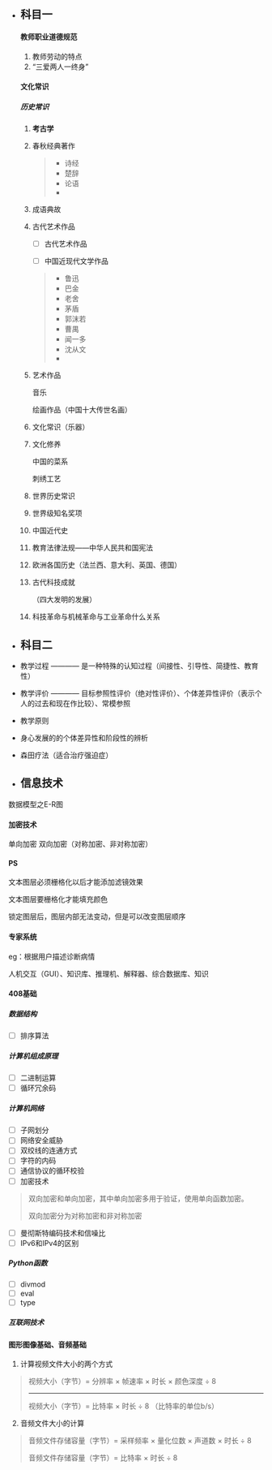 - ## 科目一

  #### 教师职业道德规范

  1. 教师劳动的特点
  2. “三爱两人一终身”

  #### 文化常识

  ##### 历史常识

  1. **考古学**

  2. 春秋经典著作

     > - 诗经
     > - 楚辞
     > - 论语
     > - 

  3. 成语典故

  4. 古代艺术作品

     - [ ] 古代艺术作品

       

     - [ ] 中国近现代文学作品


     > - 鲁迅
     > - 巴金
     > - 老舍
     > - 茅盾
     > - 郭沫若
     > - 曹禺
     > - 闻一多
     > - 沈从文
     > - 

  5. 艺术作品

     音乐

     绘画作品（中国十大传世名画）

  6. 文化常识（乐器）

  7. 文化修养

     中国的菜系

     刺绣工艺

  8. 世界历史常识

  9. 世界级知名奖项

  10. 中国近代史

  11. 教育法律法规——中华人民共和国宪法

  12. 欧洲各国历史（法兰西、意大利、英国、德国）

  13. 古代科技成就

      （四大发明的发展）

  14. 科技革命与机械革命与工业革命什么关系

- ## 科目二

- 教学过程 ———— 是一种特殊的认知过程（间接性、引导性、简捷性、教育性）

- 教学评价 ———— 目标参照性评价（绝对性评价）、个体差异性评价（表示个人的过去和现在作比较）、常模参照

- 教学原则

- 身心发展的的个体差异性和阶段性的辨析

- 森田疗法（适合治疗强迫症）







- ## 信息技术

数据模型之E-R图


#### 加密技术
单向加密
双向加密（对称加密、非对称加密）

#### PS

文本图层必须栅格化以后才能添加滤镜效果

文本图层要栅格化才能填充颜色

锁定图层后，图层内部无法变动，但是可以改变图层顺序

#### 专家系统

eg：根据用户描述诊断病情

人机交互（GUI）、知识库、推理机、解释器、综合数据库、知识

#### 408基础
##### 数据结构

- [ ] 排序算法


##### 计算机组成原理

- [ ] 二进制运算
- [ ] 循环冗余码

##### 计算机网络

- [ ] 子网划分
- [ ] 网络安全威胁
- [ ] 双绞线的连通方式
- [ ] 字符的内码
- [ ] 通信协议的循环校验
- [ ] 加密技术

> 双向加密和单向加密，其中单向加密多用于验证，使用单向函数加密。
>
> 双向加密分为对称加密和非对称加密

- [ ] 曼彻斯特编码技术和信噪比
- [ ] IPv6和IPv4的区别

##### Python函数

- [ ] divmod
- [ ] eval
- [ ] type

##### 互联网技术





#### 图形图像基础、音频基础

1. 计算视频文件大小的两个方式

> 视频大小（字节）= 分辨率  × 帧速率  ×  时长  ×  颜色深度  ÷  8
>
> ------
>
> 视频大小（字节）= 比特率 × 时长 ÷ 8      （比特率的单位b/s）
> 

2. 音频文件大小的计算

> 音频文件存储容量（字节）= 采样频率 × 量化位数 × 声道数 × 时长 ÷ 8
>
> 音频文件存储容量（字节）= 比特率 × 时长 ÷ 8









